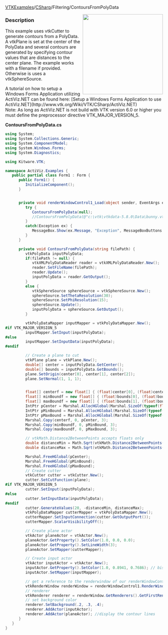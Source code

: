 [VTKExamples](/index/)/[CSharp](/CSharp)/Filtering/ContoursFromPolyData

<img align="right" src="https://github.com/lorensen/VTKExamples/blob/gh-pages/Testing/Baseline/Filtering/TestContoursFromPolyData.png?raw=true" width="256" />

### Description
<p>This example uses vtkCutter to generate contours from a PolyData. A vtkPlane is set at the center of the PolyData and several contours are generated by specifying contour values that are distances to the center plane. The example works with a filename if provided. Otherwise is uses a vtkSphereSource.</p>
A tutorial on how to setup a Windows Forms Application utilizing ActiViz.NET can be found here: [Setup a Windows Forms Application to use ActiViz.NET](http://www.vtk.org/Wiki/VTK/CSharp/ActiViz.NET)<br />
Note: As long as ActiViz.NET is not build with VTK version 6.0 or higher you must define the preprocessor directive VTK_MAJOR_VERSION_5.

**ContoursFromPolyData.cs**
```csharp
using System;
using System.Collections.Generic;
using System.ComponentModel;
using System.Windows.Forms;
using System.Diagnostics;

using Kitware.VTK;

namespace ActiViz.Examples {
   public partial class Form1 : Form {
      public Form1() {
         InitializeComponent();
      }


      private void renderWindowControl1_Load(object sender, EventArgs e) {
         try {
            ContoursFromPolyData(null);
            //ContoursFromPolyData(@"c:\vtk\vtkdata-5.8.0\Data\bunny.vtp");
         }
         catch(Exception ex) {
            MessageBox.Show(ex.Message, "Exception", MessageBoxButtons.OK);
         }
      }

      private void ContoursFromPolyData(string filePath) {
         vtkPolyData inputPolyData;
         if(filePath != null) {
            vtkXMLPolyDataReader reader = vtkXMLPolyDataReader.New();
            reader.SetFileName(filePath);
            reader.Update();
            inputPolyData = reader.GetOutput();
         }
         else {
            vtkSphereSource sphereSource = vtkSphereSource.New();
            sphereSource.SetThetaResolution(30);
            sphereSource.SetPhiResolution(15);
            sphereSource.Update();
            inputPolyData = sphereSource.GetOutput();
         }

         vtkPolyDataMapper inputMapper = vtkPolyDataMapper.New();
#if VTK_MAJOR_VERSION_5
         inputMapper.SetInput(inputPolyData);
#else
         inputMapper.SetInputData(inputPolyData);
#endif

         // Create a plane to cut
         vtkPlane plane = vtkPlane.New();
         double[] center = inputPolyData.GetCenter();
         double[] bounds = inputPolyData.GetBounds();
         plane.SetOrigin(center[0], center[1], center[2]);
         plane.SetNormal(1, 1, 1);


         float[] centerf = new float[] { (float)center[0], (float)center[1], (float)center[2] };
         float[] minBoundf = new float[] { (float)bounds[0], (float)bounds[2], (float)bounds[4] };
         float[] maxBoundf = new float[] { (float)bounds[1], (float)bounds[3], (float)bounds[5] };
         IntPtr pCenter = Marshal.AllocHGlobal(Marshal.SizeOf(typeof(float)) * 3);
         IntPtr pMinBound = Marshal.AllocHGlobal(Marshal.SizeOf(typeof(float)) * 3);
         IntPtr pMaxBound = Marshal.AllocHGlobal(Marshal.SizeOf(typeof(float)) * 3);
         Marshal.Copy(centerf, 0, pCenter, 3);
         Marshal.Copy(minBoundf, 0, pMinBound, 3);
         Marshal.Copy(maxBoundf, 0, pMaxBound, 3);

         // vtkMath.Distance2BetweenPoints accepts floats only
         double distanceMin = Math.Sqrt(vtkMath.Distance2BetweenPoints(pMinBound, pCenter));
         double distanceMax = Math.Sqrt(vtkMath.Distance2BetweenPoints(pMaxBound, pCenter));

         Marshal.FreeHGlobal(pCenter);
         Marshal.FreeHGlobal(pMinBound);
         Marshal.FreeHGlobal(pMaxBound);
         // Create cutter
         vtkCutter cutter = vtkCutter.New();
         cutter.SetCutFunction(plane);
#if VTK_MAJOR_VERSION_5
         cutter.SetInput(inputPolyData);
#else
         cutter.SetInputData(inputPolyData);
#endif
         cutter.GenerateValues(20, -distanceMin, distanceMax);
         vtkPolyDataMapper cutterMapper = vtkPolyDataMapper.New();
         cutterMapper.SetInputConnection(cutter.GetOutputPort());
         cutterMapper.ScalarVisibilityOff();

         // Create plane actor
         vtkActor planeActor = vtkActor.New();
         planeActor.GetProperty().SetColor(1.0, 0.0, 0.0);
         planeActor.GetProperty().SetLineWidth(3);
         planeActor.SetMapper(cutterMapper);

         // Create input actor
         vtkActor inputActor = vtkActor.New();
         inputActor.GetProperty().SetColor(1.0, 0.8941, 0.7686); // bisque
         inputActor.SetMapper(inputMapper);

         // get a reference to the renderwindow of our renderWindowControl1
         vtkRenderWindow renderWindow = renderWindowControl1.RenderWindow;
         // renderer
         vtkRenderer renderer = renderWindow.GetRenderers().GetFirstRenderer();
         // set background color
         renderer.SetBackground(.2, .3, .4);
         renderer.AddActor(inputActor); 
         renderer.AddActor(planeActor); //display the contour lines
      }
   }
}
```
